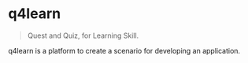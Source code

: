 # q4learn

> Quest and Quiz, for Learning Skill.

q4learn is a platform to create a scenario for developing an application.
